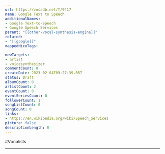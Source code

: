 ```yaml
---
url: https://vocadb.net/T/9417
name: Google Text to Speech
additionalNames: 
- Google Text-to-Speech
- Google Speech Services
parent: "[[other-vocal-synthesis-engine]]"
related:
- "[[google]]"
mappedNicoTags:

newTargets:
- artist
- voicesynthesizer
commentCount: 0
createDate: 2023-02-04T09:27:39.057
status: Draft
albumCount: 0
artistCount: 2
eventCount: 0
eventSeriesCount: 0
followerCount: 1
songListCount: 0
songCount: 0
links: 
- https://en.wikipedia.org/wiki/Speech_Services
picture: false
descriptionLength: 0
---
```


#Vocalists



---

